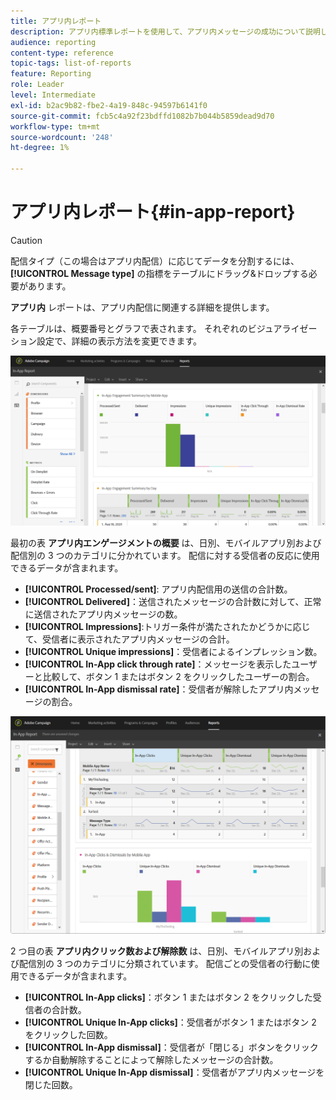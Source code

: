 ```yaml
---
title: アプリ内レポート
description: アプリ内標準レポートを使用して、アプリ内メッセージの成功について説明します。
audience: reporting
content-type: reference
topic-tags: list-of-reports
feature: Reporting
role: Leader
level: Intermediate
exl-id: b2ac9b82-fbe2-4a19-848c-94597b6141f0
source-git-commit: fcb5c4a92f23bdffd1082b7b044b5859dead9d70
workflow-type: tm+mt
source-wordcount: '248'
ht-degree: 1%

---
```


# アプリ内レポート{#in-app-report}

>[!CAUTION]
>
>配信タイプ（この場合はアプリ内配信）に応じてデータを分割するには、**[!UICONTROL Message type]** の指標をテーブルにドラッグ&amp;ドロップする必要があります。

**アプリ内** レポートは、アプリ内配信に関連する詳細を提供します。

各テーブルは、概要番号とグラフで表されます。 それぞれのビジュアライゼーション設定で、詳細の表示方法を変更できます。

![](assets/inapp_report.png)

最初の表 **アプリ内エンゲージメントの概要** は、日別、モバイルアプリ別および配信別の 3 つのカテゴリに分かれています。 配信に対する受信者の反応に使用できるデータが含まれます。

* **[!UICONTROL Processed/sent]**: アプリ内配信用の送信の合計数。
* **[!UICONTROL Delivered]**：送信されたメッセージの合計数に対して、正常に送信されたアプリ内メッセージの数。
* **[!UICONTROL Impressions]**:トリガー条件が満たされたかどうかに応じて、受信者に表示されたアプリ内メッセージの合計。
* **[!UICONTROL Unique impressions]**：受信者によるインプレッション数。
* **[!UICONTROL In-App click through rate]**：メッセージを表示したユーザーと比較して、ボタン 1 またはボタン 2 をクリックしたユーザーの割合。
* **[!UICONTROL In-App dismissal rate]**：受信者が解除したアプリ内メッセージの割合。

![](assets/inapp_report_1.png)

2 つ目の表 **アプリ内クリック数および解除数** は、日別、モバイルアプリ別および配信別の 3 つのカテゴリに分類されています。 配信ごとの受信者の行動に使用できるデータが含まれます。

* **[!UICONTROL In-App clicks]**：ボタン 1 またはボタン 2 をクリックした受信者の合計数。
* **[!UICONTROL Unique In-App clicks]**：受信者がボタン 1 またはボタン 2 をクリックした回数。
* **[!UICONTROL In-App dismissal]**：受信者が「閉じる」ボタンをクリックするか自動解除することによって解除したメッセージの合計数。
* **[!UICONTROL Unique In-App dismissal]**：受信者がアプリ内メッセージを閉じた回数。
